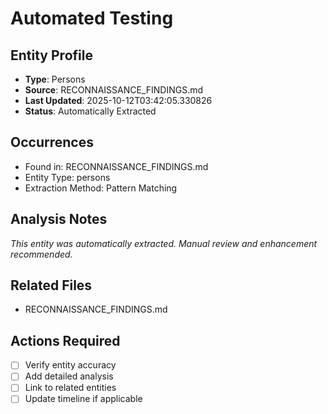 # Automated Testing

## Entity Profile
- **Type**: Persons
- **Source**: RECONNAISSANCE_FINDINGS.md
- **Last Updated**: 2025-10-12T03:42:05.330826
- **Status**: Automatically Extracted

## Occurrences
- Found in: RECONNAISSANCE_FINDINGS.md
- Entity Type: persons
- Extraction Method: Pattern Matching

## Analysis Notes
*This entity was automatically extracted. Manual review and enhancement recommended.*

## Related Files
- RECONNAISSANCE_FINDINGS.md

## Actions Required
- [ ] Verify entity accuracy
- [ ] Add detailed analysis
- [ ] Link to related entities
- [ ] Update timeline if applicable
